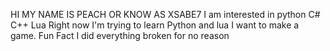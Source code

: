 HI MY NAME IS PEACH OR KNOW AS XSABE7
I am interested in python C# C++ Lua
Right now I'm trying to learn Python and lua I want to make a game.
Fun Fact I did everything broken for no reason
